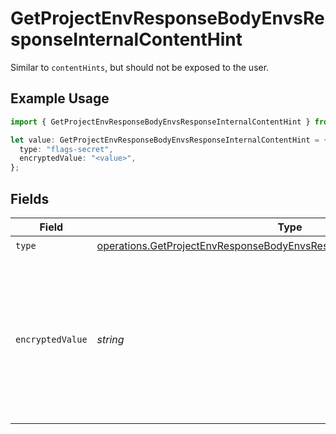 # GetProjectEnvResponseBodyEnvsResponseInternalContentHint

Similar to `contentHints`, but should not be exposed to the user.

## Example Usage

```typescript
import { GetProjectEnvResponseBodyEnvsResponseInternalContentHint } from "@vercel/sdk/models/operations";

let value: GetProjectEnvResponseBodyEnvsResponseInternalContentHint = {
  type: "flags-secret",
  encryptedValue: "<value>",
};
```

## Fields

| Field                                                                                                                                                              | Type                                                                                                                                                               | Required                                                                                                                                                           | Description                                                                                                                                                        |
| ------------------------------------------------------------------------------------------------------------------------------------------------------------------ | ------------------------------------------------------------------------------------------------------------------------------------------------------------------ | ------------------------------------------------------------------------------------------------------------------------------------------------------------------ | ------------------------------------------------------------------------------------------------------------------------------------------------------------------ |
| `type`                                                                                                                                                             | [operations.GetProjectEnvResponseBodyEnvsResponse200ApplicationJson3Type](../../models/operations/getprojectenvresponsebodyenvsresponse200applicationjson3type.md) | :heavy_check_mark:                                                                                                                                                 | N/A                                                                                                                                                                |
| `encryptedValue`                                                                                                                                                   | *string*                                                                                                                                                           | :heavy_check_mark:                                                                                                                                                 | Contains the `value` of the env variable, encrypted with a special key to make decryption possible in the subscriber Lambda.                                       |